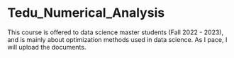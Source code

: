 # Tedu_Numerical_Analysis
This course is offered to data science master students (Fall 2022 - 2023), and is mainly about optimization methods used in data science. As I pace, I will upload the documents. 
